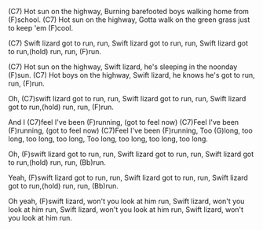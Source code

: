 (C7)
Hot sun on the highway,
Burning barefooted boys walking home from (F)school.
(C7) Hot sun on the highway,
Gotta walk on the green grass just to keep 'em (F)cool.

(C7) Swift lizard got to run, run,
Swift lizard got to run, run,
Swift lizard got to run,(hold) run, run, (F)run.

(C7) Hot sun on the highway,
Swift lizard, he's sleeping in the noonday (F)sun.
(C7) Hot boys on the highway,
Swift lizard, he knows he's got to run, run, (F)run.

Oh, (C7)swift lizard got to run, run,
Swift lizard got to run, run,
Swift lizard got to run,(hold) run, run, (F)run.

And I (C7)feel I've been (F)running, (got to feel now)
(C7)Feel I've been (F)running, (got to feel now)
(C7)Feel I've been (F)running,
Too (G)long, too long, too long, too long,
Too long, too long, too long, too long.

Oh, (F)swift lizard got to run, run,
Swift lizard got to run, run,
Swift lizard got to run,(hold) run, run, (Bb)run.

Yeah, (F)swift lizard got to run, run,
Swift lizard got to run, run,
Swift lizard got to run,(hold) run, run, (Bb)run.

Oh yeah, (F)swift lizard, won't you look at him run,
Swift lizard, won't you look at him run,
Swift lizard, won't you look at him run,
Swift lizard, won't you look at him run.
